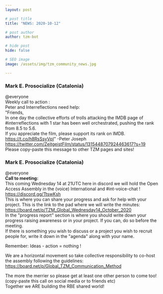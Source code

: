 ```yaml
---
layout: post

# post title
title: "NEWS: 2020-10-12"

# post author
author: tzm-bot

# hide post
hide: false

# SEO image
image: /assets/img/tzm_community_news.jpg

---
```


### Mark E. Prosocialize (Catalonia)

@​everyone    
Weekly call to action :  
Peter and Interreflections need help:  
"Friends,  
In one day the collective efforts of trolls attacking the IMDB page of #interreflections with 1 star has been well orchestrated, pushing the rank from 8.5 to 5.6.   
If you appreciate the film, please support its rank on IMDB.   
https://t.co/h8RsSsyVpI" -Peter Joseph  
https://twitter.com/ZeitgeistFilm/status/1315448707924463617?s=19  
Please copy-paste this message to other TZM pages and sites!  


### Mark E. Prosocialize (Catalonia)

@​everyone   
**Call to meeting:**  
This coming Wednesday 14 at 21UTC here in discord we will hold the Open Access Assembly in the (voice) International and #int-voice-chat !  https://discord.gg/TtswKsh  
This is where you can share your progress and ask for help with your project. This is the link to the pad where we will write the minutes:   
https://board.net/p/TZM_Global_Wednesday14_October_2020  
In the "progress report" section  is where you should write down your progress raising awareness or in your project. If you can, do so before the meeting.  
If there is something you wish to discuss or a project you wish to recruit people for, write it down in the "agenda" along with your name.   
  
Remember: Ideas - action = nothing !   
  
We are a horizontal movement so take collective responsibility to co-host the assembly following the guidelines:   
https://board.net/p/Global_TZM_Communication_Method  
  
The more the merrier so please get at least one other person to come too!  
(copy-paste this call on social media or to friends etc)  
Together we ARE building the RBE shared world!  


